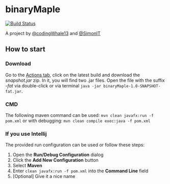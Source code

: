 # binaryMaple

[![Build Status](https://travis-ci.com/SimonIT/binaryMaple.svg?token=ZaZJqsZKYGqos74fJp9i&branch=master)](https://travis-ci.com/SimonIT/binaryMaple)

A project by [@codingWhale13](https://github.com/codingWhale13) and [@SimonIT](https://github.com/SimonIT)

## How to start

### Download

Go to the [Actions tab](https://github.com/SimonIT/binaryMaple/actions?query=workflow%3A%22Build+binaryMaple%22), click on the latest build and download the _snapshot.jar_ zip. In it, you will find two .jar files. Open the file with the suffix _-fat_ via double-click or via terminal `java -jar binaryMaple-1.0-SNAPSHOT-fat.jar`.

### CMD

The following maven command can be used: `mvn clean javafx:run -f pom.xml` or with debugging: `mvn clean compile exec:java -f pom.xml`

### If you use Intellij
The provided run configuration can be used or follow these steps:
1. Open the **Run/Debug Configuration** dialog 
2. Click the **Add New Configuration** button
3. Select **Maven**
4. Enter `clean javafx:run -f pom.xml` into the **Command Line** field
5. [Optional] Give it a nice name

